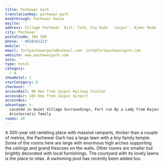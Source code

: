 ```yaml
---
title: Pachewar Garh
translationKey: pachewar-garh
bookthrough: Pachewar House
mailto: ''
address: Village Pachewar  Dist. Tonk, Via Dudu   Jaipur - Ajmer Road
city: Pachewar
postalcode: 304 509
phone: '-9828341223'
mobile: ''
email: fortpachewargarh@hotmail.com  info@fortpachewargarh.com
website: www.pachewargarh.com
note: ''
type: hotel
category:
  - H
showHotel: 1
starCategory: 0
checkout: ''
accessRail: 90 Kms from Jaipur Railway Station
accessAir: 105 Kms from Jaipur Airport
accessBus: ''
advantage: >-
  Located in Quiet Village Surroundings, Fort run By a Lady from Rajasthani
  Aristocratic family 
rooms: 20
---
```

A 300-year old rambling place with massive ramparts, thicker than a couple of metres, the Pachewar Garh has a large lawn with a tiny family temple.     Some of the rooms here are large with enormous high arches supporting the ceilings and grand frescoes on the walls. Other rooms are smaller but brightly decorated with local furnishings. The courtyard with its lovely lawns is the place to relax. A swimming pool has recently been added too.    